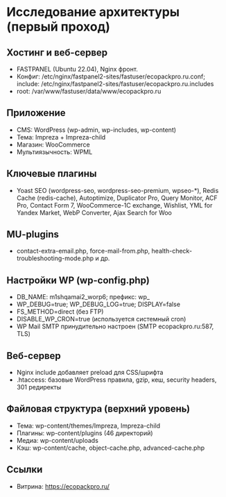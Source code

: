 # Исследование архитектуры (первый проход)

## Хостинг и веб-сервер
- FASTPANEL (Ubuntu 22.04), Nginx фронт.
- Конфиг: /etc/nginx/fastpanel2-sites/fastuser/ecopackpro.ru.conf; include: /etc/nginx/fastpanel2-sites/fastuser/ecopackpro.ru.includes
- root: /var/www/fastuser/data/www/ecopackpro.ru

## Приложение
- CMS: WordPress (wp-admin, wp-includes, wp-content)
- Тема: Impreza + Impreza-child
- Магазин: WooCommerce
- Мультиязычность: WPML

## Ключевые плагины
- Yoast SEO (wordpress-seo, wordpress-seo-premium, wpseo-*), Redis Cache (redis-cache), Autoptimize, Duplicator Pro, Query Monitor, ACF Pro, Contact Form 7, WooCommerce-1C exchange, Wishlist, YML for Yandex Market, WebP Converter, Ajax Search for Woo

## MU-plugins
- contact-extra-email.php, force-mail-from.php, health-check-troubleshooting-mode.php и др.

## Настройки WP (wp-config.php)
- DB_NAME: m1shqamai2_worp6; префикс: wp_
- WP_DEBUG=true; WP_DEBUG_LOG=true; DISPLAY=false
- FS_METHOD=direct (без FTP)
- DISABLE_WP_CRON=true (используется системный cron)
- WP Mail SMTP принудительно настроен (SMTP ecopackpro.ru:587, TLS)

## Веб-сервер
- Nginx include добавляет preload для CSS/шрифта
- .htaccess: базовые WordPress правила, gzip, кеш, security headers, 301 редиректы

## Файловая структура (верхний уровень)
- Тема: wp-content/themes/Impreza, Impreza-child
- Плагины: wp-content/plugins (46 директорий)
- Медиа: wp-content/uploads
- Кэш: wp-content/cache, object-cache.php, advanced-cache.php

## Ссылки
- Витрина: https://ecopackpro.ru/
